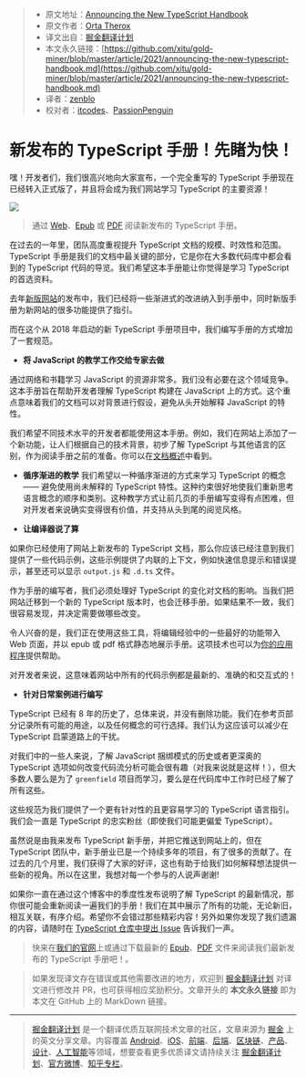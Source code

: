 > * 原文地址：[Announcing the New TypeScript Handbook](https://devblogs.microsoft.com/typescript/announcing-the-new-typescript-handbook/)
> * 原文作者：[Orta Therox](https://devblogs.microsoft.com/typescript/author/ortammicrosoft-com/)
> * 译文出自：[掘金翻译计划](https://github.com/xitu/gold-miner)
> * 本文永久链接：[https://github.com/xitu/gold-miner/blob/master/article/2021/announcing-the-new-typescript-handbook.md](https://github.com/xitu/gold-miner/blob/master/article/2021/announcing-the-new-typescript-handbook.md)
> * 译者：[zenblo](https://github.com/zenblo)
> * 校对者：[itcodes](https://github.com/itcodes)、[PassionPenguin](https://github.com/PassionPenguin)

# 新发布的 TypeScript 手册！先睹为快！

嘿！开发者们，我们很高兴地向大家宣布，一个完全重写的 TypeScript 手册现在已经转入正式版了，并且将会成为我们网站学习 TypeScript 的主要资源！

![](https://camo.githubusercontent.com/31314b426b9625bab48f962812b35f25c46f1d4f89ffbc652192b5e2cd81cf8f/68747470733a2f2f646576626c6f67732e6d6963726f736f66742e636f6d2f747970657363726970742f77702d636f6e74656e742f75706c6f6164732f73697465732f31312f323032312f30332f53637265656e2d53686f742d323032312d30332d30352d61742d322e35332e32372d504d2e706e67)

> 通过 [Web](https://www.typescriptlang.org/docs/handbook/intro.html)、[Epub](https://www.typescriptlang.org/assets/typescript-handbook.epub) 或 [PDF](https://www.typescriptlang.org/assets/typescript-handbook.pdf) 阅读新发布的 TypeScript 手册。

在过去的一年里，团队高度重视提升 TypeScript 文档的规模、时效性和范围。TypeScript 手册是我们的文档中最关键的部分，它是你在大多数代码库中都会看到的 TypeScript 代码的导览。我们希望这本手册能让你觉得是学习 TypeScript 的首选资料。

去年[新版网站](https://devblogs.microsoft.com/typescript/announcing-the-new-typescript-website/)的发布中，我们已经将一些渐进式的改进纳入到手册中，同时新版手册为新网站的很多功能提供了指引。

而在这个从 2018 年启动的新 TypeScript 手册项目中，我们编写手册的方式增加了一套规范。

- **将 JavaScript 的教学工作交给专家去做**

通过网络和书籍学习 JavaScript 的资源非常多。我们没有必要在这个领域竞争。这本手册旨在帮助开发者理解 TypeScript 构建在 JavaScript 上的方式。这个重点意味着我们的文档可以对背景进行假设，避免从头开始解释 JavaScript 的特性。

我们希望不同技术水平的开发者都能使用这本手册。例如，我们在网站上添加了一个新功能，让人们根据自己的技术背景，初步了解 TypeScript 与其他语言的区别，作为阅读手册之前的准备。你可以在[文档概述](https://www.typescriptlang.org/docs/)中看到。

- **循序渐进的教学**
我们希望以一种循序渐进的方式来学习 TypeScript 的概念 —— 避免使用尚未解释的 TypeScript 特性。这种约束很好地使我们重新思考语言概念的顺序和类别。这种教学方式让前几页的手册编写变得有点困难，但对开发者来说确实变得很有价值，并支持从头到尾的阅览风格。

- **让编译器说了算**

如果你已经使用了网站上新发布的 TypeScript 文档，那么你应该已经注意到我们提供了一些代码示例，这些示例提供了内联的上下文，例如快速信息提示和错误提示，甚至还可以显示 `output.js` 和 `.d.ts` 文件。

作为手册的编写者，我们必须处理好 TypeScript 的变化对文档的影响。当我们把网站迁移到一个新的 TypeScript 版本时，也会迁移手册。如果结果不一致，我们很容易发现，并决定需要做哪些改变。

令人兴奋的是，我们正在使用这些工具，将编辑经验中的一些最好的功能带入 Web 页面，并以 epub 或 pdf 格式静态地展示手册。这项技术也可以为[你的应用程序](https://www.npmjs.com/package/shiki-twoslash)提供帮助。

对开发者来说，这意味着网站中所有的代码示例都是最新的、准确的和交互式的！

- **针对日常案例进行编写**

TypeScript 已经有 8 年的历史了，总体来说，并没有删除功能。我们在参考页部分记录所有可能的用途，以及任何概念的可行选择。我们认为这应该可以减少在 TypeScript 启蒙道路上的干扰。

对我们中的一些人来说，了解 JavaScript 捆绑模式的历史或者更深奥的 TypeScript 选项如何改变代码流分析可能会很有趣（对我来说就是这样！），但大多数人要么是为了 `greenfield` 项目而学习，要么是在代码库中工作时已经了解了所有这些。

这些规范为我们提供了一个更有针对性的且更容易学习的 TypeScript 语言指引。我们会一直是 TypeScript 的忠实粉丝（即使我们可能更偏爱 TypeScript）。

虽然说是由我来发布 TypeScript 新手册，并把它推送到网站上的，但在 TypeScript 团队中，新手册业已是一个持续多年的项目，有了很多的贡献了。在过去的几个月里，我们获得了大家的好评，这也有助于给我们如何解释想法提供一些新的视角。所以在这里，我想对每一个参与的人说声谢谢!

如果你一直在通过这个博客中的季度性发布说明了解 TypeScript 的最新情况，那你很可能会重新阅读一遍我们的手册！我们在其中展示了所有的功能，无论新旧，相互关联，有序介绍。希望你不会错过那些精彩内容！另外如果你发现了我们遗漏的内容，请随时在 [TypeScript 仓库中提出 Issue](https://github.com/microsoft/TypeScript-Website/issues/new/choose) 告诉我们一声。

> 快来在[我们的官网](https://www.typescriptlang.org/docs/handbook/intro.html)上或通过下载最新的 [Epub](https://www.typescriptlang.org/assets/typescript-handbook.epub)、[PDF](https://www.typescriptlang.org/assets/typescript-handbook.pdf) 文件来阅读我们最新发布的 TypeScript 手册吧！。

> 如果发现译文存在错误或其他需要改进的地方，欢迎到 [掘金翻译计划](https://github.com/xitu/gold-miner) 对译文进行修改并 PR，也可获得相应奖励积分。文章开头的 **本文永久链接** 即为本文在 GitHub 上的 MarkDown 链接。

---

> [掘金翻译计划](https://github.com/xitu/gold-miner) 是一个翻译优质互联网技术文章的社区，文章来源为 [掘金](https://juejin.im) 上的英文分享文章。内容覆盖 [Android](https://github.com/xitu/gold-miner#android)、[iOS](https://github.com/xitu/gold-miner#ios)、[前端](https://github.com/xitu/gold-miner#前端)、[后端](https://github.com/xitu/gold-miner#后端)、[区块链](https://github.com/xitu/gold-miner#区块链)、[产品](https://github.com/xitu/gold-miner#产品)、[设计](https://github.com/xitu/gold-miner#设计)、[人工智能](https://github.com/xitu/gold-miner#人工智能)等领域，想要查看更多优质译文请持续关注 [掘金翻译计划](https://github.com/xitu/gold-miner)、[官方微博](http://weibo.com/juejinfanyi)、[知乎专栏](https://zhuanlan.zhihu.com/juejinfanyi)。
